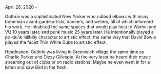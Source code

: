 April 26, 2020 -


Guthrie was a sophisticated New Yorker who rubbed elbows with many bohemian avant-garde artists, dancers, and writers, all of which informed his work. He inhabited the same spaces that would play host to Warhol and VU 10 years later, and punk music 25 years later. He intentionally played a po-dunk hillbilly character to artistic effect, the same way that David Bowie played the facist Thin White Duke to artistic effect.

Headcanon: Guthrie was living in Greenwich village the same time as Charlie Parker and Dizzy Gillespie. At the very least he heard their music streaming out of clubs or on radio stations. Maybe he even went in for a listen and saw Bird in the flesh.
